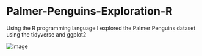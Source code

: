 # Palmer-Penguins-Exploration-R

Using the R programming language I explored the Palmer Penguins dataset using the tidyverse and ggplot2

![image](https://github.com/HaileyCR/Palmer-Penguins-Exploration-R/assets/150088783/c549ff78-5668-4ac8-92ac-f61d7896d032)
